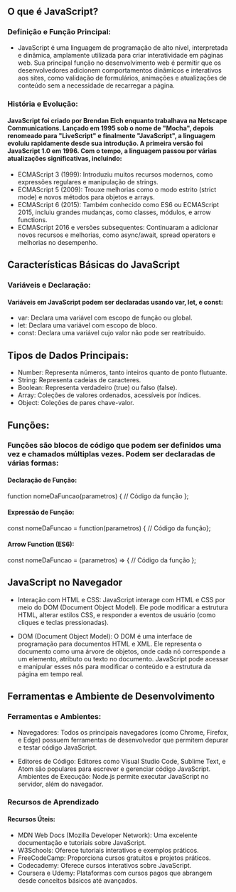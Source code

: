 ## O que é JavaScript?
### Definição e Função Principal:
* JavaScript é uma linguagem de programação de alto nível, interpretada e dinâmica, amplamente utilizada para criar interatividade em páginas web. Sua principal função no desenvolvimento web é permitir que os desenvolvedores adicionem comportamentos dinâmicos e interativos aos sites, como validação de formulários, animações e atualizações de conteúdo sem a necessidade de recarregar a página.

### História e Evolução:
#### JavaScript foi criado por Brendan Eich enquanto trabalhava na Netscape Communications. Lançado em 1995 sob o nome de "Mocha", depois renomeado para "LiveScript" e finalmente "JavaScript", a linguagem evoluiu rapidamente desde sua introdução. A primeira versão foi JavaScript 1.0 em 1996. Com o tempo, a linguagem passou por várias atualizações significativas, incluindo:

* ECMAScript 3 (1999): Introduziu muitos recursos modernos, como expressões regulares e manipulação de strings.
* ECMAScript 5 (2009): Trouxe melhorias como o modo estrito (strict mode) e novos métodos para objetos e arrays.
* ECMAScript 6 (2015): Também conhecido como ES6 ou ECMAScript 2015, incluiu grandes mudanças, como classes, módulos, e arrow functions.
* ECMAScript 2016 e versões subsequentes: Continuaram a adicionar novos recursos e melhorias, como async/await, spread operators e melhorias no desempenho.

## Características Básicas do JavaScript
### Variáveis e Declaração:
#### Variáveis em JavaScript podem ser declaradas usando var, let, e const:

* var: Declara uma variável com escopo de função ou global.
* let: Declara uma variável com escopo de bloco.
* const: Declara uma variável cujo valor não pode ser reatribuído.

## Tipos de Dados Principais:

* Number: Representa números, tanto inteiros quanto de ponto flutuante.
* String: Representa cadeias de caracteres.
* Boolean: Representa verdadeiro (true) ou falso (false).
* Array: Coleções de valores ordenados, acessíveis por índices.
* Object: Coleções de pares chave-valor.

## Funções:
### Funções são blocos de código que podem ser definidos uma vez e chamados múltiplas vezes. Podem ser declaradas de várias formas:

#### Declaração de Função:

function nomeDaFuncao(parametros) {
    // Código da função
};
#### Expressão de Função:

const nomeDaFuncao = function(parametros) {
    // Código da função};
#### Arrow Function (ES6):

const nomeDaFuncao = (parametros) => {
    // Código da função
};

## JavaScript no Navegador
* Interação com HTML e CSS:
JavaScript interage com HTML e CSS por meio do DOM (Document Object Model). Ele pode modificar a estrutura HTML, alterar estilos CSS, e responder a eventos de usuário (como cliques e teclas pressionadas).

* DOM (Document Object Model):
O DOM é uma interface de programação para documentos HTML e XML. Ele representa o documento como uma árvore de objetos, onde cada nó corresponde a um elemento, atributo ou texto no documento. JavaScript pode acessar e manipular esses nós para modificar o conteúdo e a estrutura da página em tempo real.

## Ferramentas e Ambiente de Desenvolvimento
### Ferramentas e Ambientes:

* Navegadores: Todos os principais navegadores (como Chrome, Firefox, e Edge) possuem ferramentas de desenvolvedor que permitem depurar e testar código JavaScript.

* Editores de Código: Editores como Visual Studio Code, Sublime Text, e Atom são populares para escrever e gerenciar código JavaScript.
Ambientes de Execução: Node.js permite executar JavaScript no servidor, além do navegador.

### Recursos de Aprendizado
#### Recursos Úteis:

* MDN Web Docs (Mozilla Developer Network): Uma excelente documentação e tutoriais sobre JavaScript.
* W3Schools: Oferece tutoriais interativos e exemplos práticos.
* FreeCodeCamp: Proporciona cursos gratuitos e projetos práticos.
* Codecademy: Oferece cursos interativos sobre JavaScript.
* Coursera e Udemy: Plataformas com cursos pagos que abrangem desde conceitos básicos até avançados.
